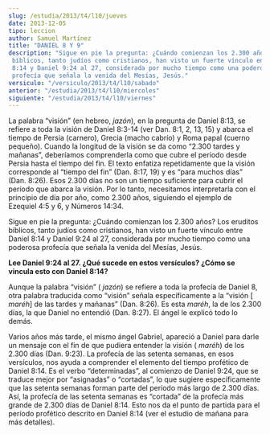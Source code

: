 ```yaml
---
slug: /estudia/2013/t4/l10/jueves
date: 2013-12-05
tipo: leccion
author: Samuel Martínez
title: "DANIEL 8 Y 9"
description: "Sigue en pie la pregunta: ¿Cuándo comienzan los 2.300 años? Los eruditos bíblicos, tanto judíos como cristianos, han visto un fuerte vínculo entre Daniel 8:14 y Daniel 9:24 al 27, considerada por mucho tiempo como una poderosa profecía que señala la venida del Mesías, Jesús."
versiculo: "/versiculo/2013/t4/l10/sabado"
anterior: "/estudia/2013/t4/l10/miercoles"
siguiente: "/estudia/2013/t4/l10/viernes"
---
```


La palabra “visión” (en hebreo, _jazón_), en la pregunta de Daniel 8:13, se refiere a toda la visión de Daniel 8:3-14 (ver Dan. 8:1, 2, 13, 15) y abarca el tiempo de Persia (carnero), Grecia (macho cabrío) y Roma papal (cuerno pequeño). Cuando la longitud de la visión se da como “2.300 tardes y mañanas”, deberíamos comprenderla como que cubre el período desde Persia hasta el tiempo del fin. El texto enfatiza repetidamente que la visión corresponde al “tiempo del fin” (Dan. 8:17, 19) y es “para muchos días” (Dan. 8:26). Esos 2.300 días no son un tiempo suficiente para cubrir el período que abarca la visión. Por lo tanto, necesitamos interpretarla con el principio de día por año, como 2.300 años, siguiendo el ejemplo de Ezequiel 4:5 y 6, y Números 14:34.

Sigue en pie la pregunta: ¿Cuándo comienzan los 2.300 años? Los eruditos bíblicos, tanto judíos como cristianos, han visto un fuerte vínculo entre Daniel 8:14 y Daniel 9:24 al 27, considerada por mucho tiempo como una poderosa profecía que señala la venida del Mesías, Jesús.

**Lee Daniel 9:24 al 27. ¿Qué sucede en estos versículos? ¿Cómo se vincula esto con Daniel 8:14?**

Aunque la palabra “visión” ( _jazón_) se refiere a toda la profecía de Daniel 8, otra palabra traducida como “visión” señala específicamente a la “visión [ _maréh_] de las tardes y mañanas” (Dan. 8:26). Es esta _maréh_, la de los 2.300 días, la que Daniel no entendió (Dan. 8:27). El ángel le explicó todo lo demás.

Varios años más tarde, el mismo ángel Gabriel, apareció a Daniel para darle un mensaje con el fin de que pudiera entender la visión ( _maréh_) de los 2.300 días (Dan. 9:23). La profecía de las setenta semanas, en esos versículos, nos ayuda a comprender el elemento del tiempo profético de Daniel 8:14. Es el verbo “determinadas”, al comienzo de Daniel 9:24, que se traduce mejor por “asignadas” o “cortadas”, lo que sugiere específicamente que las setenta semanas forman parte del período más largo de 2.300 días. Así, la profecía de las setenta semanas es “cortada” de la profecía más grande de 2.300 días de Daniel 8:14. Esto nos da el punto de partida para el período profético descrito en Daniel 8:14 (ver el estudio de mañana para más detalles).

